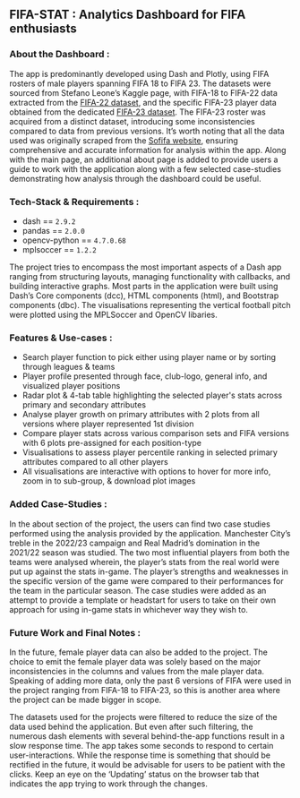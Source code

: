 ## FIFA-STAT : Analytics Dashboard for FIFA enthusiasts

### About the Dashboard :
The app is predominantly developed using Dash and Plotly, using FIFA rosters of male players spanning FIFA 18 to FIFA 23. The datasets were sourced from Stefano Leone’s Kaggle page, with FIFA-18 to FIFA-22 data extracted from the [FIFA-22 dataset](https://www.kaggle.com/datasets/stefanoleone992/fifa-22-complete-player-dataset), and the specific FIFA-23 player data obtained from the dedicated [FIFA-23 dataset](https://www.kaggle.com/datasets/stefanoleone992/fifa-23-complete-player-dataset). The FIFA-23 roster was acquired from a distinct dataset, introducing some inconsistencies compared to data from previous versions. It’s worth noting that all the data used was originally scraped from the [Sofifa website](https://sofifa.com/?r=230054&set=true), ensuring comprehensive and accurate information for analysis within the app. Along with the main page, an additional about page is added to provide users a guide to work with the application along with a few selected case-studies demonstrating how analysis through the dashboard could be useful.

### Tech-Stack & Requirements :  

- dash == `2.9.2`
- pandas == `2.0.0`
- opencv-python == `4.7.0.68`
- mplsoccer == `1.2.2`

The project tries to encompass the most important aspects of a Dash app ranging from structuring layouts, managing functionality with callbacks, and building interactive graphs. Most parts in the application were built using Dash’s Core components (dcc), HTML components (html), and Bootstrap components (dbc). The visualisations representing the vertical football pitch were plotted using the MPLSoccer and OpenCV libaries. 

### Features & Use-cases :

- Search player function to pick either using player name or by sorting through leagues & teams
- Player profile presented through face, club-logo, general info, and visualized player positions
- Radar plot & 4-tab table highlighting the selected player's stats across primary and secondary attributes
- Analyse player growth on primary attributes with 2 plots from all versions where player represented 1st division
- Compare player stats across various comparison sets and FIFA versions with 6 plots pre-assigned for each position-type
- Visualisations to assess player percentile ranking in selected primary attributes compared to all other players
- All visualisations are interactive with options to hover for more info, zoom in to sub-group, & download plot images

### Added Case-Studies :

In the about section of the project, the users can find two case studies performed using the analysis provided by the application. Manchester City’s treble in the 2022/23 campaign and Real Madrid’s domination in the 2021/22 season was studied. The two most influential players from both the teams were analysed wherein, the player’s stats from the real world were put up against the stats in-game. The player’s strengths and weaknesses in the specific version of the game were compared to their performances for the team in the particular season. The case studies were added as an attempt to provide a template or headstart for users to take on their own approach for using in-game stats in whichever way they wish to.

### Future Work and Final Notes :

In the future, female player data can also be added to the project. The choice to emit the female player data was solely based on the major inconsistencies in the columns and values from the male player data. Speaking of adding more data, only the past 6 versions of FIFA were used in the project ranging from FIFA-18 to FIFA-23, so this is another area where the project can be made bigger in scope.

The datasets used for the projects were filtered to reduce the size of the data used behind the application. But even after such filtering, the numerous dash elements with several behind-the-app functions result in a slow response time. The app takes some seconds to respond to certain user-interactions. While the response time is something that should be rectified in the future, it would be advisable for users to be patient with the clicks. Keep an eye on the ‘Updating’ status on the browser tab that indicates the app trying to work through the changes.
